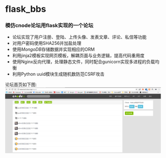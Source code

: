 # flask_bbs
### 模仿cnode论坛用flask实现的一个论坛
- 论坛实现了用户注册、登陆、上传头像、发表文章、评论、私信等功能
- 对用户密码使用SHA256并加盐处理
- 使用*MongoDB*存储数据并实现相应的ORM
- 利用jinja2模板实现网页模板，解耦页面与业务逻辑，提高代码重用度
- 使用Nginx反向代理，处理静态文件，同时配合gunicorn实现多进程的负载均衡
- 利用Python uuid模块生成随机数防范CSRF攻击

论坛首页如下图:
![](https://github.com/TechManiaTC/flask_bbs/blob/master/static/bbs.png)
